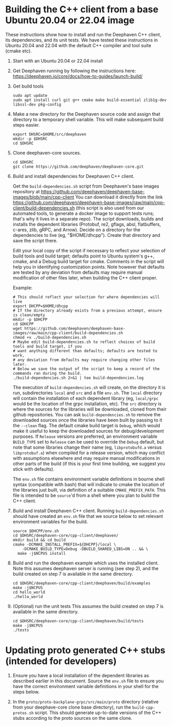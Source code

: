 # Building the C++ client from a base Ubuntu 20.04 or 22.04 image

These instructions show how to install and run the Deephaven C++ client, its dependencies,
and its unit tests. We have tested these instructions in Ubuntu 20.04 and 22.04 with the default
C++ compiler and tool suite (cmake etc).

1. Start with an Ubuntu 20.04 or 22.04 install

2. Get Deephaven running by following the instructions here: https://deephaven.io/core/docs/how-to-guides/launch-build/

3. Get build tools
   ```
   sudo apt update
   sudo apt install curl git g++ cmake make build-essential zlib1g-dev libssl-dev pkg-config
   ```

4. Make a new directory for the Deephaven source code and assign that directory
   to a temporary shell variable. This will make subsequent build steps easier.
   ```
   export DHSRC=$HOME/src/deephaven
   mkdir -p $DHSRC
   cd $DHSRC
   ```

5. Clone deephaven-core sources.
   ```
   cd $DHSRC
   git clone https://github.com/deephaven/deephaven-core.git
   ```

6. Build and install dependencies for Deephaven C++ client.

   Get the `build-dependencies.sh` script from Deephaven's base images repository
   at https://github.com/deephaven/deephaven-base-images/blob/main/cpp-client
   You can download it directly from the link
   https://github.com/deephaven/deephaven-base-images/raw/main/cpp-client/build-dependencies.sh
   (this script is also used from our automated tools, to generate a docker image to
   support tests runs; that's why it lives in a separate repo).
   The script downloads, builds and installs the dependent libraries
   (Protobuf, re2, gflags, absl, flatbuffers, c-ares, zlib, gRPC, and Arrow).
   Decide on a directory for the dependencies to live (eg, "$HOME/dhcpp").
   Create that directory and save the script there.

   Edit your local copy of the script if necessary to reflect your selection
   of build tools and build target;
   defaults point to Ubuntu system's g++, cmake, and a Debug build target for cmake.
   Comments in the script will help you in identifying customization points.
   Note however that defaults are tested by any deviation from defaults may require
   manual modification of other files later, when building the C++ client proper.

   Example:
   ```
   # This should reflect your selection for where dependencies will live
   export DHCPP=$HOME/dhcpp
   # If the directory already exists from a previous attempt, ensure is clean/empty
   mkdir -p $DHCPP
   cd $DHCPP
   wget https://github.com/deephaven/deephaven-base-images/raw/main/cpp-client/build-dependencies.sh
   chmod +x ./build-dependencies.sh
   # Maybe edit build-dependencies.sh to reflect choices of build tools and build target, if you
   # want anything different than defaults; defaults are tested to work,
   # any deviation from defaults may require changing other files later.
   # Below we save the output of the script to keep a record of the commands ran during the build.
   ./build-dependencies.sh 2>&1 | tee build-dependencies.log
   ```

   The execution of `build-dependencies.sh` will create, on the
   directory it is run, subdirectories `local` and `src` and a file
   `env.sh`.  The `local` directory will contain the installation of
   each dependent library (eg, `local/grpc` would be the location of
   the grpc installation, etc).  The `src` directory is where the
   sources for the libraries will be downloaded, cloned from their
   github repositories.  You can ask `build-dependencies.sh` to remove
   the downloaded sources once the libraries have been built by
   passing to it the `--clean` flag.  The default cmake build target is `Debug`,
   which would make it useful to keep the downloaded sources for
   debug/development purposes.  If `Release` versions are preferred,
   an environment variable `BUILD_TYPE` set to `Release` can be used
   to override the `Debug` default, but note that some libraries change their
   name (eg, `libprotobufd.a` versus `libprotobuf.a`) when compiled for
   a release version, which may conflict with assumptions elsewhere
   and may require manual modifications in other parts of the build
   (if this is your first time building, we suggest you stick with defaults).

   The `env.sh` file contains environment variable definitions in bourne
   shell syntax (compatible with bash) that will indicate to cmake
   the location of the libraries just built, via definition of a suitable
   `CMAKE_PREFIX_PATH`.  This file is intended to be `source`'d
   from a shell where you plan to build the C++ client.

7. Build and install Deephaven C++ client.  Running `build-dependencies.sh` should have
   created an `env.sh` file that we source below to set relevant environment variables for
   the build.

   ```
   source $DHCPP/env.sh
   cd $DHSRC/deephaven-core/cpp-client/deephaven/
   mkdir build && cd build
   cmake -DCMAKE_INSTALL_PREFIX=${DHCPP}/local \
       -DCMAKE_BUILD_TYPE=Debug -DBUILD_SHARED_LIBS=ON .. && \
     make -j$NCPUS install
   ```

8. Build and run the deephaven example which uses the installed client.
   Note this assumes deephaven server is running (see step 2),
   and the build created on step 7 is available in the same directory.

   ```
   cd $DHSRC/deephaven-core/cpp-client/deephaven/build/examples
   make -j$NCPUS
   cd hello_world
   ./hello_world
   ```

9. (Optional) run the unit tests
   This assumes the build created on step 7 is available in the same directory.

    ```
    cd $DHSRC/deephaven-core/cpp-client/deephaven/build/tests
    make -j$NCPUS
    ./tests
    ```

# Updating proto generated C++ stubs (intended for developers)
   1. Ensure you have a local installation of the dependent libraries
      as described earlier in this document.  Source the `env.sh`
      file to ensure you have the correct environment variable definitions
      in your shell for the steps below.

   2. In the `proto/proto-backplane-grpc/src/main/proto` directory
      (relative from your deephave-core clone base directory),
      run the `build-cpp-protos.sh` script.
      This should generate up-to-date versions of the C++ stubs
      according to the proto sources on the same clone.
